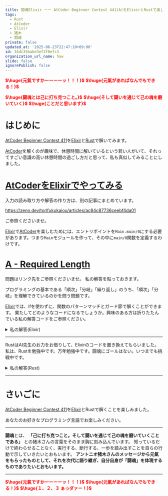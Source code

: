 ```yaml
---
title: 闘魂Elixir ーー AtCoder Beginner Contest 441(A)をElixirとRustで楽しむ
tags:
  - Rust
  - AtCoder
  - Elixir
  - 猪木
  - 闘魂
private: false
updated_at: '2025-06-23T22:47:10+09:00'
id: 34dc35babe3ef3f0efc3
organization_url_name: haw
slide: false
ignorePublish: false
---
```

<b><font color="red">$\huge{元氣ですかーーーーッ！！！}$</font></b>
<b><font color="red">$\huge{元氣があればなんでもできる！}$</font></b>

<b><font color="red">$\huge{闘魂とは己に打ち克つこと。}$</font></b>
<b><font color="red">$\huge{そして闘いを通じて己の魂を磨いていく}$</font></b>
<b><font color="red">$\huge{ことだと思います}$</font></b>


# はじめに

[AtCoder Beginner Contest 411](https://atcoder.jp/contests/abc411)を[Elixir](https://elixir-lang.org/)と[Rust](https://www.rust-lang.org/)で解いてみます。

[AtCoder](https://atcoder.jp/)を解くのが趣味で、休憩時間に解いているという若い人がいて、それってすごい意識の高い休憩時間の過ごし方だと思って、私も真似してみることにしました。


# [AtCoderをElixirでやってみる](https://zenn.dev/torifukukaiou/articles/ac84c87736ceebf4da01)

入力の読み取り方や解答の作り方は、別の記事にまとめています。


https://zenn.dev/torifukukaiou/articles/ac84c87736ceebf4da01

ご参照くださいませ。

[Elixir](https://elixir-lang.org/)で[AtCoder](https://atcoder.jp/)を楽しむためには、エントリポイントを`Main.main/0`にする必要があります。つまり`Main`モジュールを作って、その中に`main/0`関数を定義するわけです。

# [A - Required Length](https://atcoder.jp/contests/abc411/tasks/abc411_a)

問題はリンク先をご参照くださいませ。
私の解答を貼っておきます。

プログラミングの基本である「順次」「分岐」「繰り返し」のうち、「順次」「分岐」を理解できているのかを問う問題です。

[Elixir](https://elixir-lang.org/)では、ifを使わずに、関数のパターンマッチとガード節で解くことができます。
果たしてどのようなコードになるでしょうか。興味のある方は折りたたんでいる私の解答コードをご参照ください。

<details><summary>私の解答(Elixir)</summary>

_問題文を読んでいることを前提にひとこと解説をしておきます。_


折りたたむ前に書いた説明の通り、ifは使わずに書きました。
関数のパターンマッチと[ガード節](https://hexdocs.pm/elixir/patterns-and-guards.html#guards)で解いています。

`defp`は`Main`モジュール内のみで使用できるプライベート関数の意味です。


```elixir
defmodule Main do
  def main do
    p = IO.read(:line) |> String.trim()
    l = IO.read(:line) |> String.trim() |> String.to_integer()

    solve(p, l)
    |> IO.puts()
  end
  
  def solve(p, l) do
    do_solve(String.length(p), l)
  end

  defp do_solve(p_length, l) when p_length >= l, do: "Yes"
  defp do_solve(_p_length, _l), do: "No"
end
```




</details>

---

RustはAI先生のお力をお借りして、Elixirのコードを置き換えてもらいました。
私は、Rustを勉強中です。万年勉強中です。闘魂にゴールはない。いつまでも挑戦中です。

<details><summary>私の解答(Rust)</summary>

```rust
use std::io::{self, BufRead};

fn main() {
    let stdin = io::stdin();
    let mut lines = stdin.lock().lines();

    let p = lines.next().unwrap().unwrap();
    let l: usize = lines.next().unwrap().unwrap().trim().parse().unwrap();

    let result = solve(&p, l);
    println!("{}", result);
}

fn solve(p: &str, l: usize) -> &'static str {
    if p.chars().count() >= l {
        "Yes"
    } else {
        "No"
    }
}
```

</details>

---

# さいごに

[AtCoder Beginner Contest 411](https://atcoder.jp/contests/abc411)を[Elixir](https://elixir-lang.org/)とRustで解くことを楽しみました。

あなたのお好きなプログラミング言語でお楽しみください。

---


**闘魂**とは、  **「己に打ち克つこと。そして闘いを通じて己の魂を磨いていくことである」** との猪木さんの言葉をそのまま胸に刻み込んでいます。
知っているだけで終わらせることなく、実行する、断行する、一歩を踏み出すことを自らの行動で示していきたいとおもいます。
**アントニオ猪木さんのメッセージから元氣をもらったものとして、それを次代に語り継ぎ、自分自身が「闘魂」を体現するものでありたいとおもいます。**

---

<b><font color="red">$\huge{元氣ですかーーーーッ！！！}$</font></b>
<b><font color="red">$\huge{元氣があればなんでもできる！}$</font></b>
<b><font color="red">$\huge{１、２、３ ぁっダァー！}$</font></b>

